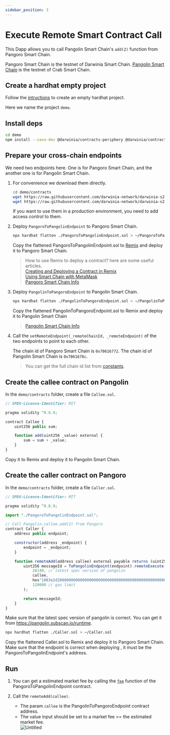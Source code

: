 ```yaml
---
sidebar_position: 3
---
```


# Execute Remote Smart Contract Call

This Dapp allows you to call Pangolin Smart Chain's `add(2)` function from Pangoro Smart Chain.

Pangoro Smart Chain is the testnet of Darwinia Smart Chain. [Pangolin Smart Chain](https://docs.crab.network/evm-compatible-crab-smart-chain/get-started/darwinia-pangolin) is the testnet of Crab Smart Chain. 

## Create a hardhat empty project

Follow the [intructions](https://hardhat.org/hardhat-runner/docs/getting-started) to create an empty hardhat project.

Here we name the project `demo`.

## Install deps

```bash
cd demo
npm install --save-dev @darwinia/contracts-periphery @darwinia/contracts-utils
```

## Prepare your cross-chain endpoints

We need two endpoints here. One is for Pangoro Smart Chain, and the another one is for Pangolin Smart Chain. 
1. For convenience we download them directly. 

    ```bash
    cd demo/contracts
    wget https://raw.githubusercontent.com/darwinia-network/darwinia-s2s-template/main/contracts/PangoroToPangolinEndpoint.sol
    wget https://raw.githubusercontent.com/darwinia-network/darwinia-s2s-template/main/contracts/PangolinToPangoroEndpoint.sol
    ```
    If you want to use them in a production environment, you need to add access control to them.

2. Deploy `PangoroToPangolinEndpoint` to Pangoro Smart Chain.
   ```bash
   npx hardhat flatten ./PangoroToPangolinEndpoint.sol > ~/PangoroToPangolinEndpoint.sol
   ```
   Copy the flattened PangoroToPangolinEndpoint.sol to [Remix](https://remix.ethereum.org/) and deploy it to Pangoro Smart Chain.  
   > How to use Remix to deploy a contract? here are some useful articles.  
   [Creating and Deploying a Contract in Remix](https://remix-ide.readthedocs.io/en/latest/create_deploy.html)  
   [Using Smart Chain with MetaMask](/sdk/guides/using-smart-chain-with-metamask)  
   [Pangoro Smart Chain Info](/chains/darwinia-smart-chain#for-pangoro-smart-chain)


3. Deploy `PangolinToPangoroEndpoint` to Pangolin Smart Chain. 
   ```bash
   npx hardhat flatten ./PangolinToPangoroEndpoint.sol > ~/PangolinToPangoroEndpoint.sol
   ```
   Copy the flattened PangolinToPangoroEndpoint.sol to Remix and deploy it to Pangolin Smart Chain

   > [Pangolin Smart Chain Info](https://docs.crab.network/evm-compatible-crab-smart-chain/crab-faqs-network-rpc#pangolin-test-network-configuration-parameters)

4. Call the `setRemoteEndpoint(_remoteChainId, _remoteEndpoint)` of the two endpoints to point to each other. 

   The chain id of Pangoro Smart Chain is `0x70616772`. The chain id of Pangolin Smart Chain is `0x7061676c`.  

   > You can get the full chain id list from [constants](../constants).

## Create the callee contract on Pangolin

In the `demo/contracts` folder, create a file `Callee.sol`.

```javascript
// SPDX-License-Identifier: MIT

pragma solidity ^0.8.9;

contract Callee {
    uint256 public sum;

    function add(uint256 _value) external {
        sum = sum + _value;
    }
}
```

Copy it to Remix and deploy it to Pangolin Smart Chain.

## Create the caller contract on Pangoro

In the `demo/contracts` folder, create a file `Caller.sol`.

```javascript
// SPDX-License-Identifier: MIT

pragma solidity ^0.8.9;

import "./PangoroToPangolinEndpoint.sol";

// Call Pangolin.callee.add(2) from Pangoro
contract Caller {
    address public endpoint;

    constructor(address _endpoint) {
        endpoint = _endpoint;
    }

    function remoteAdd(address callee) external payable returns (uint256) {
        uint256 messageId = ToPangolinEndpoint(endpoint).remoteExecute(
            28140, // latest spec version of pangolin
            callee,
            hex"1003e2d20000000000000000000000000000000000000000000000000000000000000002", // add(2)
            120000 // gas limit
        );

        return messageId;
    }
}
```

Make sure that the latest spec version of pangolin is correct. You can get it from https://pangolin.subscan.io/runtime.

```bash
npx hardhat flatten ./Caller.sol > ~/Caller.sol
```
Copy the flattened Caller.sol to Remix and deploy it to Pangoro Smart Chain. Make sure that the endpoint is correct when deploying , it must be the PangoroToPangolinEndpoint's address.

## Run

1. You can get a estimated market fee by calling the [`fee`](../api-reference#fee) function of the PangoroToPangolinEndpoint contract.
2. Call the `remoteAdd(callee)`. 

   * The param `callee` is the PangolinToPangoroEndpoint contract address.   
   * The value input should be set to a market fee >= the estimated market fee.  
   ![Untitled](/img/guide-03-0.png)
